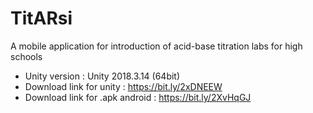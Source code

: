 # TitARsi

A mobile application for introduction of acid-base titration labs for high schools

* Unity version : Unity 2018.3.14 (64bit)
* Download link for unity : https://bit.ly/2xDNEEW
* Download link for .apk android : https://bit.ly/2XvHqGJ

